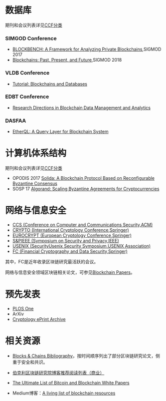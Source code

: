 # 数据库

期刊和会议列表详见[CCF分类](https://www.ccf.org.cn/jsjtxjgbxyfbjsccxt/)

### SIMGOD Conference

* [BLOCKBENCH: A Framework for Analyzing Private Blockchains](https://www.comp.nus.edu.sg/~ooibc/blockbench.pdf),SIGMOD 2017
* [Blockchains: Past, Present, and Future](https://dl.acm.org/citation.cfm?id=3197545),SIGMOD 2018


### VLDB Conference

* [Tutorial: Blockchains and Databases](http://www.vldb.org/pvldb/vol10/p2000-mohan.pdf)


### EDBT Conference

* [Research Directions in Blockchain Data Management and Analytics](https://openproceedings.org/2018/conf/edbt/paper-227.pdf)

### DASFAA

* [EtherQL: A Query Layer for Blockchain System](https://link.springer.com/chapter/10.1007%2F978-3-319-55699-4_34)


# 计算机体系结构

期刊和会议列表详见[CCF分类](https://www.ccf.org.cn/jsjtxjgbxyfbjsccxt/)

* OPODIS 2017 [Solida: A Blockchain Protocol Based on Reconfigurable Byzantine Consensus](https://arxiv.org/abs/1612.02916)
* SOSP 17 [Algorand: Scaling Byzantine Agreements for Cryptocurrencies](https://people.csail.mit.edu/nickolai/papers/gilad-algorand-eprint.pdf)


# 网络与信息安全

* [CCS (Conference on Computer and Communications Security,ACM)](http://dblp.uni-trier.de/db/conf/ccs/)
* [CRYPTO {International Cryptology Conference,Springer)](http://dblp.uni-trier.de/db/conf/crypto/)
* [EUROCRYPT (European Cryptology Conference,Springer)](http://dblp.uni-trier.de/db/conf/eurocrypt/)
* [S&PIEEE (Symposium on Security and Privacy,IEEE)](http://dblp.uni-trier.de/db/conf/sp/)
* [USENIX (SecurityUsenix Security Symposium,USENIX Association)](http://dblp.uni-trier.de/db/conf/uss/)
* [FC (Financial Cryptography and Data Security,Springer)](http://dblp.uni-trier.de/db/conf/fc/)

其中，FC是近年收录区块链研究最活跃的会议。

网络与信息安全领域区块链相关论文，可参见[Blockchain Papers](https://github.com/decrypto-org/blockchain-papers)。


# 预先发表

* [PLOS One](https://journals.plos.org/plosone/)
* ArXiv
* [Cryptology ePrint Archive](https://eprint.iacr.org/)

# 相关资源

* [Blocks & Chains Bibliography](https://allquantor.at/blockchainbib/)，按时间顺序列出了部分区块链研究论文，侧重于安全和共识。

* [伯克利区块链研究院博客推荐阅读列表（商业）](https://blockchainatberkeley.blog/my-blockchain-reading-list-and-summer-travel-688449897881)

* [The Ultimate List of Bitcoin and Blockchain White Papers](http://startupmanagement.org/2014/12/16/the-ultimate-list-of-bitcoin-and-blockchain-white-papers/)

* Medium博客：[A living list of blockchain resources](https://medium.com/pennblockchain/a-living-list-of-blockchain-resources-5ece5e8cf06)
